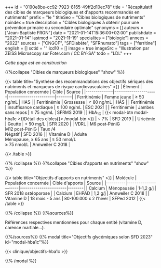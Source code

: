 +++
id = "0190e8be-cc92-7923-8165-49ff2d10ec78"
title = "Récapitulatif des cibles de marqueurs biologiques et d'apports recommandés en nutriments"
prefix = "le "
titleSeo = "Cibles biologiques de nutriments"
noindex = true
description = "Cibles biologiques à obtenir pour une prévention primaire ou secondaire optimale"
synonyms = []
auteurs = ["Jean-Baptiste FRON"]
date = "2021-01-14T15:36:00+02:00"
publishdate = "2021-01-14"
lastmod = "2021-11-19"
specialites = ["biologie"]
annees = "2022"
sources = ["CNGOF", "SFDiabète", "SFRhumato"]
tags = ["ferritine"]
english = []
sctid = ""
icd10 = []
image = true
imageSrc = "Illustration par ZEISS Microscopy sur Foter.com / CC BY-SA"
todo = "LDL"
+++

*Cette page est en construction*

{{%collapse "Cibles de marqueurs biologiques" "show" %}}

{{< table title="Synthèse des recommandations des objectifs sériques des nutriments et marqueurs de risque cardiovasculaires" >}}
| Élément      | Population concernée | Cible                  | Source |
|--------------|----------------------|------------------------|--------|
| Ferritinémie | Femme jeune          | ≥ 50 ng/mL          | HAS    |
| Ferritinémie | Grossesse            | ≥ 80 ng/mL          | HAS    |
| Ferritinémie | insuffisance cardiaque | ≥ 100 ng/mL       | ESC 2021 |
| Ferritinémie | Jambes sans repos    | ≥ 75 ng/mL          | SFRMS 2019 |
| HbA<sub>1C</sub> | {{< modal-btn modal-hba1c >}}Détail des cibles{{< /modal-btn >}} | ~ 7% | SFD 2019 |
| Uricémie     | Goutte               | < 50 mg/L           | SFR 2020 |
| VDRL         | M6 post-PéniG<br>M12 post-PéniG | Taux /4<br>Négatif | SFD 2016 |
| Vitamine D   | Adulte<br>Ménopause, ≥ 65 ans | ≥ 50 nmol/L<br>≥ 75 nmol/L | Annweiler C 2018 |

{{< /table >}}

{{% /collapse %}}
{{%collapse "Cibles d'apports en nutriments" "show" %}}

{{< table title="Objectifs d'apports en nutriments" >}}
| Molécule | Population concernée | Cible d'apports        | Source |
|----------|----------------------|------------------------|--------|
| Calcium  | Ménopausée           | 1-1,2 g/j              | SFR 2018 ostéoporose |
| Calcium  | EHPAD                | 1,2 g/j                | Annweiler C 2018 |
| Vitamine D | 18 mois - 5 ans    | 80-100.000 x 2 l'hiver | SFPed 2012 |
{{< /table >}}

{{% /collapse %}}
{{%sources%}}

Références respectives mentionnées pour chaque entité (vitamine D, carence martiale...).

{{%/sources%}}
{{% modal title="Objectifs glycémiques selon SFD 2023" id="modal-hba1c"%}}

{{< clinique/objectifs-hba1c >}}

{{% /modal %}}

